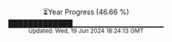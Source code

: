 <p align="center">
⏳Year Progress (46.66 %) <br>
█████████████▁▁▁▁▁▁▁▁▁▁▁▁▁▁▁▁▁ <br>
<sub>Updated: Wed, 19 Jun 2024 18:24:13 GMT</sub>
</p>

